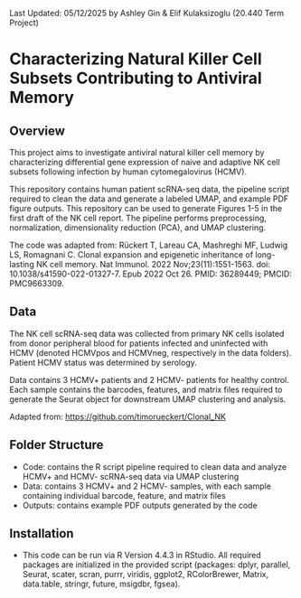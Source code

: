 Last Updated: 05/12/2025 by Ashley Gin & Elif Kulaksizoglu (20.440 Term Project)

# **Characterizing Natural Killer Cell Subsets Contributing to Antiviral Memory**

## **Overview**
This project aims to investigate antiviral natural killer cell memory by characterizing differential gene expression of naive and adaptive NK cell subsets following infection by human cytomegalovirus (HCMV). 

This repository contains human patient scRNA-seq data, the pipeline script required to clean the data and generate a labeled UMAP, and example PDF figure outputs. This repository can be used to generate Figures 1-5 in the first draft of the NK cell report. The pipeline performs preprocessing, normalization, dimensionality reduction (PCA), and UMAP clustering. 

The code was adapted from: Rückert T, Lareau CA, Mashreghi MF, Ludwig LS, Romagnani C. Clonal expansion and epigenetic inheritance of long-lasting NK cell memory. Nat Immunol. 2022 Nov;23(11):1551-1563. doi: 10.1038/s41590-022-01327-7. Epub 2022 Oct 26. PMID: 36289449; PMCID: PMC9663309.

## **Data**
The NK cell scRNA-seq data was collected from primary NK cells isolated from donor peripheral blood for patients infected and uninfected with HCMV (denoted HCMVpos and HCMVneg, respectively in the data folders). Patient HCMV status was determined by serology. 

Data contains 3 HCMV+ patients and 2 HCMV- patients for healthy control.
Each sample contains the barcodes, features, and matrix files required to generate the Seurat object for downstream UMAP clustering and analysis.

Adapted from: https://github.com/timorueckert/Clonal_NK 

## **Folder Structure**
* Code: contains the R script pipeline required to clean data and analyze HCMV+ and HCMV- scRNA-seq data via UMAP clustering
* Data: contains 3 HCMV+ and 2 HCMV- samples, with each sample containing individual barcode, feature, and matrix files
* Outputs: contains example PDF outputs generated by the code

## **Installation**
* This code can be run via R Version 4.4.3 in RStudio. All required packages are initialized in the provided script (packages: dplyr, parallel, Seurat, scater, scran, purrr, viridis, ggplot2, RColorBrewer, Matrix, data.table, stringr, future, msigdbr, fgsea).
